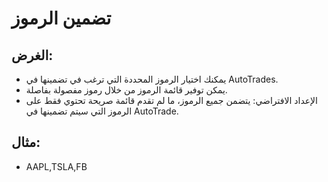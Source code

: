 # **تضمين الرموز**

## الغرض:

- يمكنك اختيار الرموز المحددة التي ترغب في تضمينها في AutoTrades.
- يمكن توفير قائمة الرموز من خلال رموز مفصولة بفاصلة.
- الإعداد الافتراضي: يتضمن جميع الرموز، ما لم تقدم قائمة صريحة تحتوي فقط على الرموز التي سيتم تضمينها في AutoTrade.

## مثال:

- AAPL,TSLA,FB

